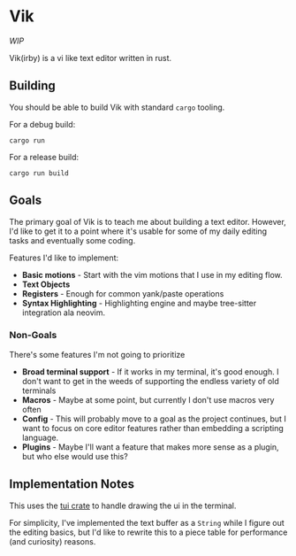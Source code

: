 # Vik

*WIP*

Vik(irby) is a vi like text editor written in rust.

## Building

You should be able to build Vik with standard `cargo` tooling.

For a debug build:
```
cargo run
```

For a release build:
```
cargo run build
```

## Goals

The primary goal of Vik is to teach me about building a text editor. However, I'd like to get it to a point where it's usable for some of my daily editing tasks and eventually some coding.

Features I'd like to implement:
- **Basic motions** - Start with the vim motions that I use in my editing flow.
- **Text Objects**
- **Registers** - Enough for common yank/paste operations
- **Syntax Highlighting** - Highlighting engine and maybe tree-sitter integration ala neovim.

### Non-Goals

There's some features I'm not going to prioritize
- **Broad terminal support** - If it works in my terminal, it's good enough. I don't want to get in the weeds of supporting the endless variety of old terminals
- **Macros** - Maybe at some point, but currently I don't use macros very often
- **Config** - This will probably move to a goal as the project continues, but I want to focus on core editor features rather than embedding a scripting language.
- **Plugins** - Maybe I'll want a feature that makes more sense as a plugin, but who else would use this?

## Implementation Notes

This uses the [tui crate](https://github.com/fdehau/tui-rs) to handle drawing the ui in the terminal.

For simplicity, I've implemented the text buffer as a `String` while I figure out the editing basics, but I'd like to rewrite this to a piece table for performance (and curiosity) reasons.
